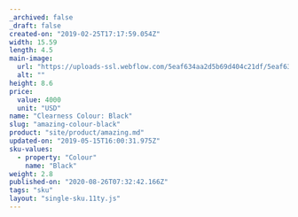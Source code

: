 ```yaml
---
_archived: false
_draft: false
created-on: "2019-02-25T17:17:59.054Z"
width: 15.59
length: 4.5
main-image:
  url: "https://uploads-ssl.webflow.com/5eaf634aa2d5b69d404c21df/5eaf634aa2d5b69b234c2257_store-item-2.jpg"
  alt: ""
height: 8.6
price:
  value: 4000
  unit: "USD"
name: "Clearness Colour: Black"
slug: "amazing-colour-black"
product: "site/product/amazing.md"
updated-on: "2019-05-15T16:00:31.975Z"
sku-values:
  - property: "Colour"
    name: "Black"
weight: 2.8
published-on: "2020-08-26T07:32:42.166Z"
tags: "sku"
layout: "single-sku.11ty.js"
---
```



